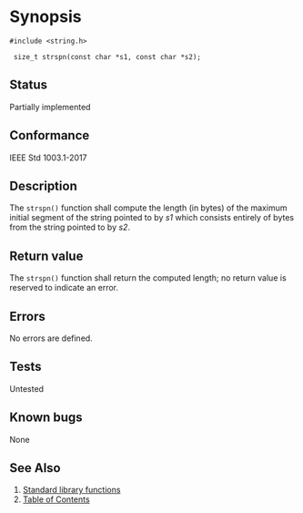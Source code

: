 # Synopsis 
`#include <string.h>`</br>

` size_t strspn(const char *s1, const char *s2);`</br>

## Status
Partially implemented
## Conformance
IEEE Std 1003.1-2017
## Description


The `strspn()` function shall compute the length (in bytes) of the maximum initial segment of the string pointed to by
_s1_ which consists entirely of bytes from the string pointed to by _s2_.


## Return value


The `strspn()` function shall return the computed length; no return value is reserved to indicate an error.


## Errors


No errors are defined.


## Tests

Untested

## Known bugs

None

## See Also 
1. [Standard library functions](../README.md)
2. [Table of Contents](../../../README.md)
